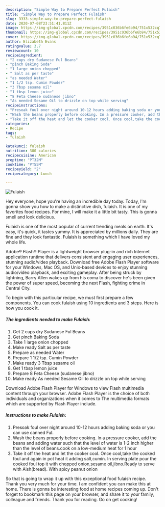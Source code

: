 ```yaml
---
description: "Simple Way to Prepare Perfect Fulaish"
title: "Simple Way to Prepare Perfect Fulaish"
slug: 3333-simple-way-to-prepare-perfect-fulaish
date: 2020-07-08T23:51:41.811Z
image: https://img-global.cpcdn.com/recipes/3951c036b6fe6b94/751x532cq70/fulaish-recipe-main-photo.jpg
thumbnail: https://img-global.cpcdn.com/recipes/3951c036b6fe6b94/751x532cq70/fulaish-recipe-main-photo.jpg
cover: https://img-global.cpcdn.com/recipes/3951c036b6fe6b94/751x532cq70/fulaish-recipe-main-photo.jpg
author: Elizabeth Evans
ratingvalue: 3.7
reviewcount: 10
recipeingredient:
- "2 cups dry Sudanese Ful Beans"
- "pinch Baking Soda"
- "1 large onion chopped"
- " Salt as per taste"
- "as needed Water"
- "1 1/2 tsp. Cumin Powder"
- "3 Tbsp sesame oil"
- "1 tbsp lemon juice"
- "8 Feta Cheese sudanese jibno"
- "As needed Sesame Oil to drizzle on top while serving"
recipeinstructions:
- "Presoak foul over night around 10-12 hours adding baking soda or you can use canned Ful."
- "Wash the beans properly before cooking. In a pressure cooker, add the beans and adding water such that the level of water is 1-2 inch higher than the level of beans.cook on a low-medium heat for 1 hour"
- "Take it off the heat and let the cooker cool. Once cool,take the cooked foul and again in pot heat it adding salt,cumin. In serving plate pour the cooked foul top it with chopped onion,sesame oil,jibno.Ready to serve with Aish(bread). With spicy peanut onion"
categories:
- Recipe
tags:
- fulaish

katakunci: fulaish 
nutrition: 300 calories
recipecuisine: American
preptime: "PT32M"
cooktime: "PT55M"
recipeyield: "2"
recipecategory: Lunch

---
```



![Fulaish](https://img-global.cpcdn.com/recipes/3951c036b6fe6b94/751x532cq70/fulaish-recipe-main-photo.jpg)

Hey everyone, hope you're having an incredible day today. Today, I'm gonna show you how to make a distinctive dish, fulaish. It is one of my favorites food recipes. For mine, I will make it a little bit tasty. This is gonna smell and look delicious.

Fulaish is one of the most popular of current trending meals on earth. It's easy, it's quick, it tastes yummy. It is appreciated by millions daily. They are fine and they look fantastic. Fulaish is something which I have loved my whole life.

Adobe® Flash® Player is a lightweight browser plug-in and rich Internet application runtime that delivers consistent and engaging user experiences, stunning audio/video playback. Download free Adobe Flash Player software for your Windows, Mac OS, and Unix-based devices to enjoy stunning audio/video playback, and exciting gameplay. After being struck by lightning, Barry Allen wakes up from his coma to discover he&#39;s been given the power of super speed, becoming the next Flash, fighting crime in Central City.


To begin with this particular recipe, we must first prepare a few components. You can cook fulaish using 10 ingredients and 3 steps. Here is how you cook it.

<!--inarticleads1-->

##### The ingredients needed to make Fulaish:

1. Get 2 cups dry Sudanese Ful Beans
1. Get pinch Baking Soda
1. Take 1 large onion chopped
1. Make ready  Salt as per taste
1. Prepare as needed Water
1. Prepare 1 1/2 tsp. Cumin Powder
1. Make ready 3 Tbsp sesame oil
1. Get 1 tbsp lemon juice
1. Prepare 8 Feta Cheese (sudanese jibno)
1. Make ready As needed Sesame Oil to drizzle on top while serving


Download Adobe Flash Player for Windows to view Flash multimedia content through your browser. Adobe Flash Player is the choice of both individuals and organizations when it comes to The multimedia formats which are supported by Flash Player include. 

<!--inarticleads2-->

##### Instructions to make Fulaish:

1. Presoak foul over night around 10-12 hours adding baking soda or you can use canned Ful.
1. Wash the beans properly before cooking. In a pressure cooker, add the beans and adding water such that the level of water is 1-2 inch higher than the level of beans.cook on a low-medium heat for 1 hour
1. Take it off the heat and let the cooker cool. Once cool,take the cooked foul and again in pot heat it adding salt,cumin. In serving plate pour the cooked foul top it with chopped onion,sesame oil,jibno.Ready to serve with Aish(bread). With spicy peanut onion




So that is going to wrap it up with this exceptional food fulaish recipe. Thank you very much for your time. I am confident you can make this at home. There is gonna be interesting food at home recipes coming up. Don't forget to bookmark this page on your browser, and share it to your family, colleague and friends. Thank you for reading. Go on get cooking!
